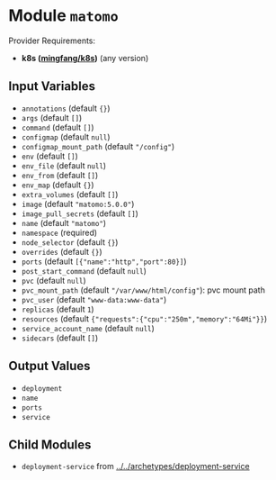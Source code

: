 
# Module `matomo`

Provider Requirements:
* **k8s ([mingfang/k8s](https://registry.terraform.io/providers/mingfang/k8s/latest))** (any version)

## Input Variables
* `annotations` (default `{}`)
* `args` (default `[]`)
* `command` (default `[]`)
* `configmap` (default `null`)
* `configmap_mount_path` (default `"/config"`)
* `env` (default `[]`)
* `env_file` (default `null`)
* `env_from` (default `[]`)
* `env_map` (default `{}`)
* `extra_volumes` (default `[]`)
* `image` (default `"matomo:5.0.0"`)
* `image_pull_secrets` (default `[]`)
* `name` (default `"matomo"`)
* `namespace` (required)
* `node_selector` (default `{}`)
* `overrides` (default `{}`)
* `ports` (default `[{"name":"http","port":80}]`)
* `post_start_command` (default `null`)
* `pvc` (default `null`)
* `pvc_mount_path` (default `"/var/www/html/config"`): pvc mount path
* `pvc_user` (default `"www-data:www-data"`)
* `replicas` (default `1`)
* `resources` (default `{"requests":{"cpu":"250m","memory":"64Mi"}}`)
* `service_account_name` (default `null`)
* `sidecars` (default `[]`)

## Output Values
* `deployment`
* `name`
* `ports`
* `service`

## Child Modules
* `deployment-service` from [../../archetypes/deployment-service](../../archetypes/deployment-service)

